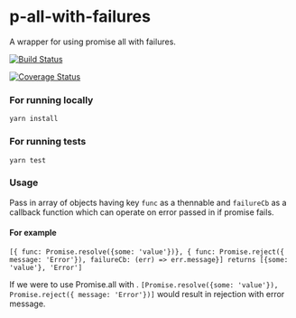 # p-all-with-failures
A wrapper for using promise all with failures.

[![Build Status](https://travis-ci.org/Mohit21GoJs/p-all-with-failures.svg?branch=master)](https://travis-ci.org/Mohit21GoJs/p-all-with-failures)

[![Coverage Status](https://coveralls.io/repos/github/Mohit21GoJs/p-all-with-failures/badge.svg?branch=master)](https://coveralls.io/github/Mohit21GoJs/p-all-with-failures?branch=master)

### For running locally ###
`yarn install`

### For running tests ###
`yarn test`

### Usage ###

Pass in array of objects having key `func` as a thennable and `failureCb` as a callback function which can operate on error passed in if promise fails.

#### For example ####

`[{ func: Promise.resolve({some: 'value'})}, { func: Promise.reject({ message: 'Error'}), failureCb: (err) => err.message}] returns [{some: 'value'}, 'Error']` 

If we were to use Promise.all with . `[Promise.resolve({some: 'value'}), Promise.reject({ message: 'Error'})]` would result in rejection with error message.
